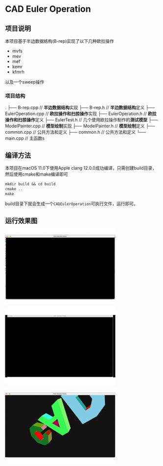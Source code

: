 # CAD Euler Operation

## 项目说明
本项目基于半边数据结构(B-rep)实现了以下几种欧拉操作

- mvfs
- mev
- mef
- kemr
- kfmrh

以及一个sweep操作

### 项目结构
.
├── B-rep.cpp            // **半边数据结构**实现
├── B-rep.h              // **半边数据结构**定义
├── EulerOperation.cpp   // **欧拉操作和扫掠操作**实现
├── EulerOperation.h     // **欧拉操作和扫掠操作**定义
├── EulerTest.h          // 几个使用欧拉操作制作的**测试模型**
├── ModelPainter.cpp     // **模型绘制**实现
├── ModelPainter.h       // **模型绘制**定义
├── common.cpp           // 公共方法和定义
├── common.h             // 公共方法和定义
└── main.cpp             // 主函数s

## 编译方法
本项目在macOS 11.0下使用Apple clang 12.0.0成功编译，只需创建build目录，然后使用cmake和make编译即可

```shell
mkdir build && cd build
cmake ..
make
```
build目录下就会生成一个`CADEulerOperation`可执行文件，运行即可。

## 运行效果图
![Block](docs/block.gif)

![Two Hole](docs/2hole.gif)

!["CAD" Characters](docs/cad.gif)